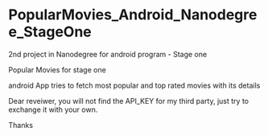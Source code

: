 # PopularMovies_Android_Nanodegree_StageOne
2nd project in Nanodegree for android program - Stage one

Popular Movies for stage one

android App tries to fetch most popular and top rated movies with its details

Dear reveiwer, 
you will not find the API_KEY for my third party, just try to exchange it with your own.

Thanks
